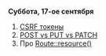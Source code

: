 
**Суббота, 17-ое сентября**

1.  [CSRF токены](https://laravel.com/docs/9.x/csrf)
2.  [POST vs PUT vs PATCH](https://www.mscharhag.com/api-design/http-post-put-patch)
3.  Про [Route::resource()](https://stackoverflow.com/questions/25290229/laravel-named-route-for-resource-controller)